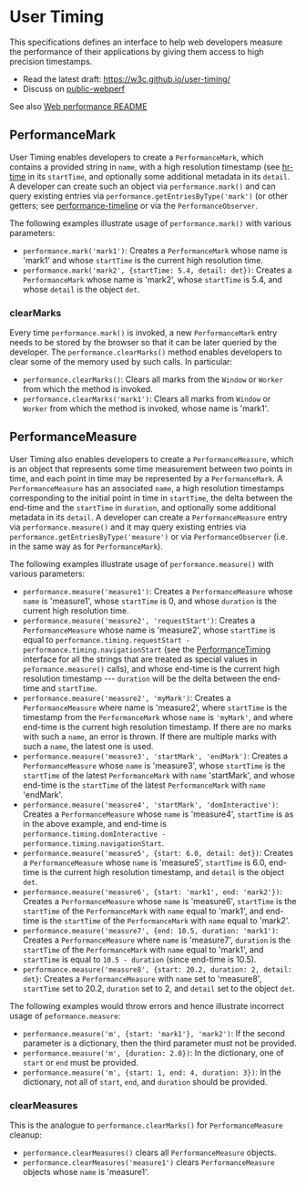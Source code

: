 User Timing
===========

This specifications defines an interface to help web developers measure the
performance of their applications by giving them access to high precision
timestamps.

* Read the latest draft: https://w3c.github.io/user-timing/
* Discuss on [public-webperf](http://www.w3.org/Search/Mail/Public/search?keywords=%5BUserTiming%5D&hdr-1-name=subject&hdr-1-query=&index-grp=Public_FULL&index-type=t&type-index=public-web-perf)

See also [Web performance README](https://github.com/w3c/web-performance/blob/gh-pages/README.md)


## PerformanceMark

User Timing enables developers to create a `PerformanceMark`, which contains a
provided string in `name`, with a high resolution timestamp (see
[hr-time](https://w3c.github.io/hr-time/) in its `startTime`, and optionally
some additional metadata in its `detail`.
A developer can create such an object via `performance.mark()` and can query
existing entries via `performance.getEntriesByType('mark')` (or other getters;
see [performance-timeline](https://w3c.github.io/performance-timeline/) or via
the `PerformanceObserver`.

The following examples illustrate usage of `performance.mark()` with various
parameters:

* `performance.mark('mark1')`: Creates a `PerformanceMark` whose name is 'mark1'
and whose `startTime` is the current high resolution time.
* `performance.mark('mark2', {startTime: 5.4, detail: det})`: Creates a
`PerformanceMark` whose name is 'mark2', whose `startTime` is 5.4, and whose
`detail` is the object `det`.

### clearMarks

Every time `performance.mark()` is invoked, a new `PerformanceMark` entry needs
to be stored by the browser so that it can be later queried by the developer.
The `performance.clearMarks()` method enables developers to clear some of the
memory used by such calls. In particular:

* `performance.clearMarks()`: Clears all marks from the `Window` or `Worker` from
which the method is invoked.
* `performance.clearMarks('mark1')`: Clears all marks from `Window` or `Worker`
from which the method is invoked, whose name is 'mark1'.

## PerformanceMeasure

User Timing also enables developers to create a `PerformanceMeasure`, which is an
object that represents some time measurement between two points in time, and each
point in time may be represented by a `PerformanceMark`. A `PerformanceMeasure`
has an associated `name`, a high resolution timestamps corresponding to the initial
point in time in `startTime`, the delta between the end-time and the `startTime` in
`duration`, and optionally some additional metadata in its `detail`.
A developer can create a `PerformanceMeasure` entry via `performance.measure()` and
it may query existing entries via `performance.getEntriesByType('measure')` or via
`PerformanceObserver` (i.e. in the same way as for `PerformanceMark`).

The following examples illustrate usage of `performance.measure()` with various
parameters:

* `performance.measure('measure1')`: Creates a `PerformanceMeasure` whose `name` is
'measure1', whose `startTime` is 0, and whose `duration` is the current high
resolution time.
* `performance.measure('measure2', 'requestStart')`: Creates a
`PerformanceMeasure` whose name is 'measure2', whose `startTime` is equal to
`performance.timing.requestStart - performance.timing.navigationStart` (see the
[PerformanceTiming](https://w3c.github.io/navigation-timing/#the-performancetiming-interface)
interface for all the strings that are treated as special values in
`peformance.measure()` calls), and whose end-time is the current high resolution
timestamp --- `duration` will be the delta between the end-time and `startTime`.
* `performance.measure('measure2', 'myMark')`: Creates a `PerformanceMeasure` where
name is 'measure2', where `startTime` is the timestamp from the `PerformanceMark`
whose `name` is `'myMark'`, and where end-time is the current high resolution timestamp.
If there are no marks with such a `name`, an error is thrown. If there are multiple marks
with such a `name`, the latest one is used.
* `performance.measure('measure3', 'startMark', 'endMark')`: Creates a `PerformanceMeasure`
whose `name` is 'measure3', whose `startTime` is the `startTime` of the latest
`PerformanceMark` with `name` 'startMark', and whose end-time is the `startTime` of the
latest `PerformanceMark` with `name` 'endMark'.
* `performance.measure('measure4', 'startMark', 'domInteractive')`: Creates a
`PerformanceMeasure` whose `name` is 'measure4', `startTime` is as in the above example,
and end-time is `performance.timing.domInteractive - performance.timing.navigationStart`.
* `performance.measure('measure5', {start: 6.0, detail: det})`: Creates a
`PerformanceMeasure` whose `name` is 'measure5', `startTime` is 6.0, end-time is the
current high resolution timestamp, and `detail` is the object `det`.
* `performance.measure('measure6', {start: 'mark1', end: 'mark2'})`: Creates a
`PerformanceMeasure` whose `name` is 'measure6', `startTime` is the `startTime` of
the `PerformanceMark` with `name` equal to 'mark1', and end-time is the `startTime`
of the `PerformanceMark` with `name` equal to 'mark2'.
* `performance.measure('measure7', {end: 10.5, duration: 'mark1')`: Creates a
`PerformanceMeasure` where `name` is 'measure7', `duration` is the `startTime` of the
`PerformanceMark` with `name` equal to 'mark1', and `startTime` is equal to
`10.5 - duration` (since end-time is 10.5).
* `performance.measure('measure8', {start: 20.2, duration: 2, detail: det}`: Creates a
`PerformanceMeasure` with `name` set to 'measure8', `startTime` set to 20.2, `duration`
set to 2, and `detail` set to the object `det`.

The following examples would throw errors and hence illustrate incorrect usage of
`peformance.measure`:

* `performance.measure('m', {start: 'mark1'}, 'mark2')`: If the second parameter is a
dictionary, then the third parameter must not be provided.
* `performance.measure('m', {duration: 2.0})`: In the dictionary, one of `start` or `end`
must be provided.
* `performance.measure('m', {start: 1, end: 4, duration: 3})`: In the dictionary, not all
of `start`, `end`, and `duration` should be provided.

### clearMeasures

This is the analogue to `performance.clearMarks()` for `PerformanceMeasure` cleanup:

* `performance.clearMeasures()` clears all `PerformanceMeasure` objects.
* `performance.clearMeasures('measure1')` clears `PerformanceMeasure` objects whose `name`
is 'measure1'.
